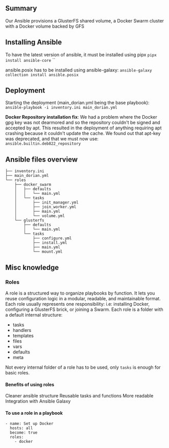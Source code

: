 ## Summary

Our Ansible provisions a GlusterFS shared volume, a Docker Swarm cluster with a Docker volume backed by GFS

## Installing Ansible

To have the latest version of ansible, it must be installed using pipx
`pipx install ansible-core`
``

ansible.posix has to be installed using ansible-galaxy: `ansible-galaxy collection install ansible.posix`

## Deployment

Starting the deployment (main_dorian.yml being the base playbook): `ansible-playbook -i inventory.ini main_dorian.yml`

**Docker Repository installation fix**: We had a problem where the Docker gpg key was not dearmored and so the repository couldn't be signed and accepted by apt.
This resulted in the deployment of anything requiring apt crashing because it couldn't update the cache.
We found out that apt-key was deprecated, and that we must now use: `ansible.builtin.deb822_repository`

## Ansible files overview
```
├── inventory.ini
├── main_dorian.yml
└── roles
    ├── docker_swarm
    │   ├── defaults
    │   │   └── main.yml
    │   └── tasks
    │       ├── init_manager.yml
    │       ├── join_worker.yml
    │       ├── main.yml
    │       └── volume.yml
    └── glusterfs
        ├── defaults
        │   └── main.yml
        └── tasks
            ├── configure.yml
            ├── install.yml
            ├── main.yml
            └── mount.yml
```
## Misc knowledge

### Roles

A role is a structured way to organize playbooks by function. It lets you reuse configuration logic in a modular, readable, and maintainable format.
Each role usually represents one responsibility: i.e: installing Docker, configuring a GlusterFS brick, or joining a Swarm.
Each role is a folder with a default internal structure:
- tasks
- handlers
- templates
- files
- vars
- defaults
- meta

Not every internal folder of a role has to be used, only `tasks` is enough for basic roles.

#### Benefits of using roles

Cleaner ansible structure
Reusable tasks and functions
More readable
Integration with Ansible Galaxy

#### To use a role in a playbook

```
- name: Set up Docker
  hosts: all
  become: true
  roles:
    - docker
```
